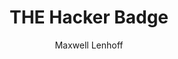 ---
title: "THE Hacker Badge"
author: "Maxwell Lenhoff"
description: "A hackable badge for any event (also my first project)."
created_at: "2025-05-22"
---
